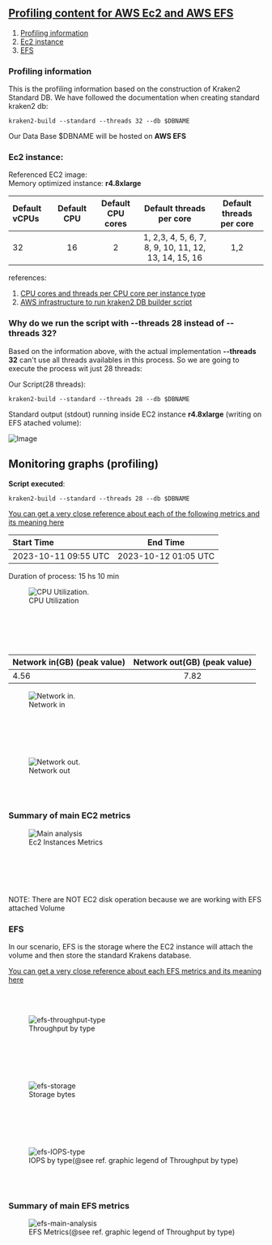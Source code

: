 ## <ins>Profiling content for AWS Ec2 and AWS EFS</ins>

1. [Profiling information](https://github.com/ldipotetjob/kraken2/blob/kraken2aws_profilingfromv2.1.3/docs/awsStandardDB/profiling.md#profiling-information)
2. [Ec2 instance](https://github.com/ldipotetjob/kraken2/blob/kraken2aws_profilingfromv2.1.3/docs/awsStandardDB/profiling.md#ec2-instance)
3. [EFS](https://github.com/ldipotetjob/kraken2/blob/kraken2aws_profilingfromv2.1.3/docs/awsStandardDB/profiling.md#efs)

### Profiling information

This is the profiling information based on the construction of Kraken2 Standard DB. We have followed the documentation when creating standard kraken2 db:

```shell
kraken2-build --standard --threads 32 --db $DBNAME
```
Our Data Base $DBNAME will be hosted on **AWS EFS** 

### Ec2 instance: 

Referenced EC2 image:</br> 
Memory optimized instance: **r4.8xlarge**

| Default vCPUs	    | Default CPU | Default CPU cores | Default threads per core  | Default threads per core  |
| :---------------- | :---------: | :---------------: | :-----------------------: | :-----------------------: | 
| 32                |  16         |  2                |   1, 2,3, 4, 5, 6, 7, 8, 9, 10, 11, 12, 13, 14, 15, 16 |1,2|    

references:  
1. [CPU cores and threads per CPU core per instance type](https://docs.aws.amazon.com/AWSEC2/latest/UserGuide/cpu-options-supported-instances-values.html)
2. [AWS infrastructure to run kraken2 DB builder script](https://github.com/ldipotetjob/kraken2/blob/kraken2aws_profilingfromv2.1.3/docs/awsStandardDB/profilingpngs/kraken-ecs-efs.jpg)

### Why do we run the script with **--threads 28 instead of --threads 32**?
Based on the information above, with the actual implementation  **--threads 32**  can't use all threads availables in this process. So we are going to execute the process wit just 28 threads: 

Our Script(28 threads):

```shell
kraken2-build --standard --threads 28 --db $DBNAME
```

Standard output (stdout) running inside EC2 instance **r4.8xlarge** (writing on EFS atached volume): 

![Image](,,/../profilingpngs/stdout-kraken-buildb.png)

## Monitoring graphs (profiling)

**Script executed**:

```shell
kraken2-build --standard --threads 28 --db $DBNAME
```

[You can get a very close reference about each of the following metrics and its meaning here](https://docs.aws.amazon.com/AWSEC2/latest/UserGuide/viewing_metrics_with_cloudwatch.html#ec2-cloudwatch-metrics)


|      Start Time      |       End Time       | 
| :--------------------| :-------------------:|
| 2023-10-11 09:55 UTC | 2023-10-12 01:05 UTC |

Duration of process: 15 hs 10 min 

<figure>
  <img
  src="https://github.com/ldipotetjob/kraken2/blob/kraken2aws_profilingfromv2.1.3/docs/awsStandardDB/profilingpngs/cpu_utilization_time_start.png"
  alt="CPU Utilization.">
  <figcaption>CPU Utilization</figcaption>
</figure>

</br>
</br>
</br>
</br>

| Network in(GB) (peak value) | Network out(GB) (peak value) | 
| :---------------------------| :--------------------------: | 
|             4.56            |           7.82               | 


<figure>
  <img
  src="https://github.com/ldipotetjob/kraken2/blob/kraken2aws_profilingfromv2.1.3/docs/awsStandardDB/profilingpngs/network-in.png"
  alt="Network in.">
  <figcaption>Network in</figcaption>
</figure>

</br>
</br>
</br>
</br>

<figure>
  <img
  src="https://github.com/ldipotetjob/kraken2/blob/kraken2aws_profilingfromv2.1.3/docs/awsStandardDB/profilingpngs/network-out.png"
  alt="Network out.">
  <figcaption>Network out</figcaption>
</figure>

</br>
</br>

### Summary of main EC2 metrics

<figure>
  <img
  src="https://github.com/ldipotetjob/kraken2/blob/kraken2aws_profilingfromv2.1.3/docs/awsStandardDB/profilingpngs/main_analysis.png"
  alt="Main analysis">
  <figcaption>Ec2 Instances Metrics</figcaption>
</figure>

</br>
</br>
</br>
</br>

NOTE: There are NOT EC2 disk operation because we are working with EFS attached Volume  

### EFS

In our scenario, EFS is the storage where the EC2 instance will attach the volume and then store the standard Krakens database.

[You can get a very close reference about each EFS metrics and its meaning here](https://docs.aws.amazon.com/efs/latest/ug/monitoring-metric-math.html)

</br>
</br>

<figure>
  <img
  src="https://github.com/ldipotetjob/kraken2/blob/kraken2aws_profilingfromv2.1.3/docs/awsStandardDB/profilingpngs/efs-throughput-type.png"
  alt="efs-throughput-type">
  <figcaption>Throughput by type</figcaption>
</figure>
</br>
</br>
</br>
</br>
<figure>
  <img
  src="https://github.com/ldipotetjob/kraken2/blob/kraken2aws_profilingfromv2.1.3/docs/awsStandardDB/profilingpngs/efs-storage.png"
  alt="efs-storage">
  <figcaption>Storage bytes</figcaption>
</figure>
</br>
</br>
</br>
</br>
<figure>
  <img
  src="https://github.com/ldipotetjob/kraken2/blob/kraken2aws_profilingfromv2.1.3/docs/awsStandardDB/profilingpngs/efs-IOPS-type.png"
  alt="efs-IOPS-type">
  <figcaption>IOPS by type(@see ref. graphic legend of Throughput by type)</figcaption>
</figure>
</br>
</br>

### Summary of main EFS metrics

<figure>
  <img
  src="https://github.com/ldipotetjob/kraken2/blob/kraken2aws_profilingfromv2.1.3/docs/awsStandardDB/profilingpngs/efs-main-analysis.png"
  alt="efs-main-analysis">
  <figcaption>EFS Metrics(@see ref. graphic legend of Throughput by type)</figcaption>
</figure>
</br>
</br>
